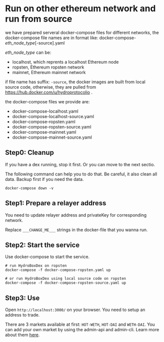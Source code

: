 # Run on other ethereum network and run from source

we have prepared serveral docker-compose files for different networks, the docker-compose file names are in format like: docker-compose-*eth_node_type*[-source].yaml

*eth_node_type* can be:

- localhost, which reprents a localhost Ethereum node
- ropsten, Ethereum ropsten network
- mainnet, Ethereum mainnet network

if file name has suffix: `-source`, the docker images are built from local source code, otherwise, they are pulled from https://hub.docker.com/u/hydroprotocolio .

the docker-compose files we provide are:

- docker-compose-localhost.yaml
- docker-compose-localhost-source.yaml
- docker-compose-ropsten.yaml
- docker-compose-ropsten-source.yaml
- docker-compose-mainnet.yaml
- docker-compose-mainnet-source.yaml

## Step0: Cleanup

If you have a dex running, stop it first. Or you can move to the next sectio.

The following command can help you to do that. Be careful, it also clean all data. Backup first if you need the data.

	docker-compose down -v

## Step1: Prepare a relayer address

You need to update relayer address and privateKey for corresponding network.

Replace `___CHANGE_ME___` strings in the docker-file that you wanna run.

## Step2: Start the service

Use docker-compose to start the service.

```shell
# run HydroBoxDex on ropsten  
docker-compose -f docker-compose-ropsten.yaml up

# or run HydroBoxDex using local source code on ropsten  
docker-compose -f docker-compose-ropsten-source.yaml up
```

## Step3: Use

Open `http://localhost:3000/` on your browser. You need to setup an address to trade.	

There are 3 markets available at first: `HOT-WETH`, `HOT-DAI` and `WETH-DAI`. You can add your own market by using the admin-api and admin-cli. Learn more about them [here](./admin-api-and-cli.md).